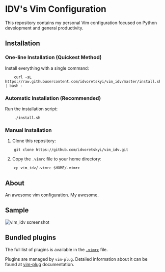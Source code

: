 # IDV's Vim Configuration

This repository contains my personal Vim configuration focused on Python development and general productivity.

## Installation

### One-line Installation (Quickest Method)

Install everything with a single command:
```shell
    curl -sL https://raw.githubusercontent.com/idvoretskyi/vim_idv/master/install.sh | bash -
```

### Automatic Installation (Recommended)

Run the installation script:
```shell
    ./install.sh
```

### Manual Installation

1. Clone this repository:
```shell
    git clone https://github.com/idvoretskyi/vim_idv.git
```

2. Copy the `.vimrc` file to your home directory:
```shell
    cp vim_idv/.vimrc $HOME/.vimrc
```

## About

An awesome vim configuration. My awesome.

## Sample

![vim_idv screenshot](https://i.imgur.com/49eemuO.png)

## Bundled plugins

The full list of plugins is available in the [`.vimrc`](.vimrc) file.

Plugins are managed by `vim-plug`. Detailed information about it can be
found at [vim-plug](https://github.com/junegunn/vim-plug) documentation.
